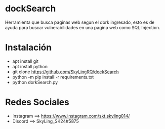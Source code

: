 # dockSearch
Herramienta que busca paginas web segun el dork ingresado, esto es de ayuda para buscar vulnerabilidades en una pagina web como SQL Injection.

# Instalación
* apt install git
* apt install python
* git clone https://github.com/SkyLingRQ/dockSearch
* python -m pip install -r requirements.txt
* python dorkSearch.py

# Redes Sociales
* Instagram ==> https://www.instagram.com/skt.skyling014/
* Discord ==> SkyLing_SK24#5875
